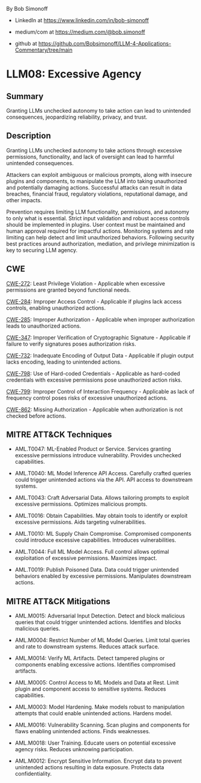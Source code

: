 By Bob Simonoff

- LinkedIn at https://www.linkedin.com/in/bob-simonoff

- medium/com at https://medium.com/@bob.simonoff

- github at https://github.com/Bobsimonoff/LLM-4-Applications-Commentary/tree/main


# LLM08: Excessive Agency

## Summary
Granting LLMs unchecked autonomy to take action can lead to unintended consequences, jeopardizing reliability, privacy, and trust.

## Description

Granting LLMs unchecked autonomy to take actions through excessive permissions, functionality, and lack of oversight can lead to harmful unintended consequences. 

Attackers can exploit ambiguous or malicious prompts, along with insecure plugins and components, to manipulate the LLM into taking unauthorized and potentially damaging actions. Successful attacks can result in data breaches, financial fraud, regulatory violations, reputational damage, and other impacts.

Prevention requires limiting LLM functionality, permissions, and autonomy to only what is essential. Strict input validation and robust access controls should be implemented in plugins. User context must be maintained and human approval required for impactful actions. Monitoring systems and rate limiting can help detect and limit unauthorized behaviors. Following security best practices around authorization, mediation, and privilege minimization is key to securing LLM agency.

## CWE

[CWE-272](https://cwe.mitre.org/data/definitions/272.html): Least Privilege Violation - Applicable when excessive permissions are granted beyond functional needs.

[CWE-284](https://cwe.mitre.org/data/definitions/284.html): Improper Access Control - Applicable if plugins lack access controls, enabling unauthorized actions.

[CWE-285](https://cwe.mitre.org/data/definitions/285.html): Improper Authorization - Applicable when improper authorization leads to unauthorized actions. 

[CWE-347](https://cwe.mitre.org/data/definitions/347.html): Improper Verification of Cryptographic Signature - Applicable if failure to verify signatures poses authorization risks.

[CWE-732](https://cwe.mitre.org/data/definitions/732.html): Inadequate Encoding of Output Data - Applicable if plugin output lacks encoding, leading to unintended actions.

[CWE-798](https://cwe.mitre.org/data/definitions/798.html): Use of Hard-coded Credentials - Applicable as hard-coded credentials with excessive permissions pose unauthorized action risks.

[CWE-799](https://cwe.mitre.org/data/definitions/799.html): Improper Control of Interaction Frequency - Applicable as lack of frequency control poses risks of excessive unauthorized actions.  

[CWE-862](https://cwe.mitre.org/data/definitions/862.html): Missing Authorization - Applicable when authorization is not checked before actions.


## MITRE ATT&CK Techniques 

- AML.T0047: ML-Enabled Product or Service. Services granting excessive permissions introduce vulnerability. Provides unchecked capabilities.

- AML.T0040: ML Model Inference API Access. Carefully crafted queries could trigger unintended actions via the API. API access to downstream systems.

- AML.T0043: Craft Adversarial Data. Allows tailoring prompts to exploit excessive permissions. Optimizes malicious prompts. 

- AML.T0016: Obtain Capabilities. May obtain tools to identify or exploit excessive permissions. Aids targeting vulnerabilities.

- AML.T0010: ML Supply Chain Compromise. Compromised components could introduce excessive capabilities. Introduces vulnerabilities.

- AML.T0044: Full ML Model Access. Full control allows optimal exploitation of excessive permissions. Maximizes impact.

- AML.T0019: Publish Poisoned Data. Data could trigger unintended behaviors enabled by excessive permissions. Manipulates downstream actions.


## MITRE ATT&CK Mitigations

- AML.M0015: Adversarial Input Detection. Detect and block malicious queries that could trigger unintended actions. Identifies and blocks malicious queries.

- AML.M0004: Restrict Number of ML Model Queries. Limit total queries and rate to downstream systems. Reduces attack surface.

- AML.M0014: Verify ML Artifacts. Detect tampered plugins or components enabling excessive actions. Identifies compromised artifacts.

- AML.M0005: Control Access to ML Models and Data at Rest. Limit plugin and component access to sensitive systems. Reduces capabilities.

- AML.M0003: Model Hardening. Make models robust to manipulation attempts that could enable unintended actions. Hardens model. 

- AML.M0016: Vulnerability Scanning. Scan plugins and components for flaws enabling unintended actions. Finds weaknesses.

- AML.M0018: User Training. Educate users on potential excessive agency risks. Reduces unknowing participation.

- AML.M0012: Encrypt Sensitive Information. Encrypt data to prevent unintended actions resulting in data exposure. Protects data confidentiality.

